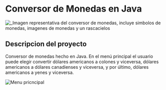 <h1> Conversor de Monedas en Java </h1>


![_Imagen representativa del conversor de monedas, incluye simbolos de monedas, imagenes de monedas y un rascacielos](https://github.com/escordigan/ConversorDeMonedas/assets/149540525/cd08c44f-a2ff-44e9-94e0-290f5e427dd8)


<h2 align="left"> Descripcion del proyecto </h2>

Conversor de monedas hecho en Java.
En el menú principal el usuario puede elegir convertir dólares americanos a colones y viceversa, dólares americanos a dólares canadienses y viceversa, y por último, dólares americanos a yenes y viceversa.

![Menu pricncipal](https://github.com/escordigan/ConversorDeMonedas/assets/149540525/148309ed-6c37-4baf-bf3f-9d1332f618a6)
